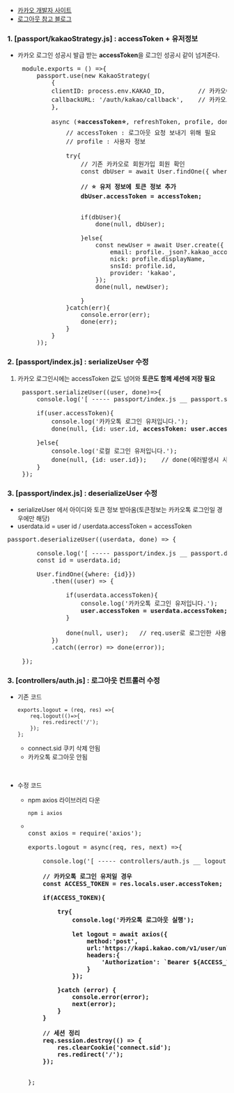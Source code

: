 - [카카오 개발자 사이트](https://developers.kakao.com/docs/latest/ko/kakaologin/rest-api#unlink)
- [로그아웃 참고 블로그](https://12ahn22.tistory.com/33)

### 1. [passport/kakaoStrategy.js] : accessToken + 유저정보

- 카카오 로그인 성공시 발급 받는 <b>accessToken</b>을 로그인 성공시 같이 넘겨준다.

<pre>
    module.exports = () =>{
        passport.use(new KakaoStrategy(
            {
            clientID: process.env.KAKAO_ID,         // 카카오에서 발급해주는 아이디
            callbackURL: '/auth/kakao/callback',    // 카카오로 부터 인증받을 라우터 주소
            },

            async (<b>⭐️accessToken⭐️</b>, refreshToken, profile, done ) => {
                // accessToken : 로그아웃 요청 보내기 위해 필요
                // profile : 사용자 정보

                try{
                    // 기존 카카오로 회원가입 회원 확인
                    const dbUser = await User.findOne({ where: {snsId: profile.id, provider: 'kakao'}});

                    <b>// ⭐️ 유저 정보에 토큰 정보 추가
                    dbUser.accessToken = accessToken;
                    </b>

                    if(dbUser){
                        done(null, dbUser);

                    }else{
                        const newUser = await User.create({
                            email: profile._json?.kakao_accout?.email,
                            nick: profile.displayName,
                            snsId: profile.id,
                            provider: 'kakao',
                        });
                        done(null, newUser);

                    }
                }catch(err){
                    console.error(err);
                    done(err);
                }
            }
        ));
</pre>

### 2. [passport/index.js] : serializeUser 수정

1. 카카오 로그인시에는 accessToken 값도 넘어와 <b>토큰도 함께 세션에 저장 필요</b>
<pre>
    passport.serializeUser((user, done)=>{
        console.log('[ ----- passport/index.js __ passport.serializeUser -----]');

        if(user.accessToken){
            console.log('카카오톡 로그인 유저입니다.');
            done(null, {id: user.id, <b>accessToken: user.accessToken</b> });  
        
        }else{
            console.log('로컬 로그인 유저입니다.');           
            done(null, {id: user.id});    // done(에러발생시 사용, 저장하고싶은 데이터 저장)
        }     
    });
</pre>

### 3. [passport/index.js] : deserializeUser 수정

- serializeUser 에서 아이디와 토큰 정보 받아옴(토큰정보는 카카오톡 로그인일 경우에만 해당)
- userdata.id = user id / userdata.accessToken = accessToken
<pre>
passport.deserializeUser((userdata, done) => { 
       
        console.log('[ ----- passport/index.js __ passport.deserializeUser -----]');
        const id = userdata.id;

        User.findOne({where: {id}})
            .then((user) => {

                if(userdata.accessToken){
                    console.log('카카오톡 로그인 유저입니다.');
                    <b>user.accessToken = userdata.accessToken;</b>
                }

                done(null, user);   // req.user로 로그인한 사용자 정보를 가져올 수 있다.
            })
            .catch((error) => done(error)); 

    });
</pre>

### 3. [controllers/auth.js] : 로그아웃 컨트롤러 수정

- 기존 코드

  ```
  exports.logout = (req, res) =>{
      req.logout(()=>{
          res.redirect('/');
      });
  };
  ```

  - connect.sid 쿠키 삭제 안됨
  - 카카오톡 로그아웃 안됨

<br>

- 수정 코드

  - npm axios 라이브러리 다운

    ```
    npm i axios
    ```

  - <pre>
    
    const axios = require('axios');
    
    exports.logout = async(req, res, next) =>{
    
        console.log('[ ----- controllers/auth.js __ logout ----- ]')
        <b>
        // 카카오톡 로그인 유저일 경우
        const ACCESS_TOKEN = res.locals.user.accessToken;
    
        if(ACCESS_TOKEN){
    
            try{
                console.log('카카오톡 로그아웃 실행');
    
                let logout = await axios({
                    method:'post',
                    url:'https://kapi.kakao.com/v1/user/unlink',
                    headers:{
                        'Authorization': `Bearer ${ACCESS_TOKEN}`
                    }
                });
    
            }catch (error) {
                console.error(error);
                next(error);
            }
        }
    
        // 세션 정리
        req.session.destroy(() => {
            res.clearCookie('connect.sid');
            res.redirect('/');
        });
        </b>
    
    };
    
    </pre>
